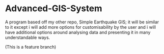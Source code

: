 # Advanced-GIS-System
A program based off my other repo, Simple Earthquake GIS; it will be similar to it except i will add more options for customisability by the user and i will have additional options around analysing data and presenting it in many understandable ways.

(This is a feature branch)
